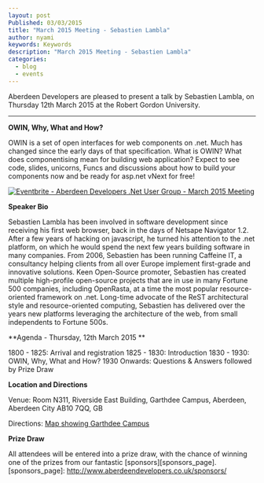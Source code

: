 ```yaml
---
layout: post
Published: 03/03/2015
title: "March 2015 Meeting - Sebastien Lambla"
author: nyami
keywords: Keywords
description: "March 2015 Meeting - Sebastien Lambla"
categories:
  - blog
  - events
---
```


Aberdeen Developers are pleased to present a talk by Sebastien Lambla, on Thursday 12th March 2015 at the Robert Gordon University.

***

**OWIN, Why, What and How?**

OWIN is a set of open interfaces for web components on .net. Much has changed since the early days of that specification. What is OWIN? What does componentising mean for building web application? Expect to see code, slides, unicorns, Funcs and discussions about how to build your components now and be ready for asp.net vNext for free!

[![Eventbrite - Aberdeen Developers .Net User Group - March 2015 Meeting](https://www.eventbrite.com/custombutton?eid=11987778769)](http://adnuguk-march-2015.eventbrite.com/?aff=blog)

**Speaker Bio**

Sebastien Lambla has been involved in software development since receiving his first web browser, back in the days of Netsape Navigator 1.2. After a few years of hacking on javascript, he turned his attention to the .net platform, on which he would spend the next few years building software in many companies. From 2006, Sebastien has been running Caffeine IT, a consultancy helping clients from all over Europe implement first-grade and innovative solutions. Keen Open-Source promoter, Sebastien has created multiple high-profile open-source projects that are in use in many Fortune 500 companies, including OpenRasta, at a time the most popular resource-oriented framework on .net. Long-time advocate of the ReST architectural style and resource-oriented computing, Sebastien has delivered over the years new platforms leveraging the architecture of the web, from small independents to Fortune 500s.

**Agenda - Thursday, 12th March 2015 **

1800 - 1825: Arrival and registration
1825 - 1830: Introduction
1830 - 1930: OWIN, Why, What and How?
1930 Onwards: Questions & Answers followed by Prize Draw

**Location and Directions**

Venue: Room N311, Riverside East Building, Garthdee Campus, Aberdeen, Aberdeen City AB10 7QQ, GB

Directions: [Map showing Garthdee Campus](https://maps.google.co.uk/maps?q=Faculty+of+Health+%26+Social+Care,+Garthdee+Campus,+Aberdeen,+Aberdeen+City+AB10+7QG,+GB&hl=en&ll=57.119317,-2.136133&spn=0.004165,0.012413&sll=57.746995,-4.687341&sspn=8.392957,25.422363&hq=Faculty+of+Health+%26+Social+Care,+Garthdee+Campus,&hnear=AB10+7QG,+United+Kingdom&t=m&z=17&iwloc=A)

**Prize Draw**

All attendees will be entered into a prize draw, with the chance of winning one of the prizes from our fantastic [sponsors][sponsors_page].
[sponsors_page]: http://www.aberdeendevelopers.co.uk/sponsors/
